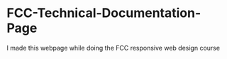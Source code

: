 # FCC-Technical-Documentation-Page
I made this webpage while doing the FCC responsive web design course
